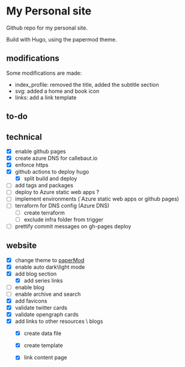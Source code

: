 # My Personal site

Github repo for my personal site.

Build with Hugo, using the papermod theme.

## modifications

Some modifications are made:

- index_profile: removed the title, added the subtitle section
- svg: added a home and book icon
- links: add a link template

## to-do

## technical

- [x] enable github pages
- [x] create azure DNS for callebaut.io
- [x] enforce https
- [x] github actions to deploy hugo
    - [x] split build and deploy
- [ ] add tags and packages
- [ ] deploy to Azure static web apps ?
- [ ] implement environments (`Azure static web apps or github pages)
- [ ] terraform for DNS config (Azure DNS)
    - [ ] create terraform
    - [ ] exclude infra folder from trigger
- [ ] prettify commit messages on gh-pages deploy

## website

- [x] change theme to [paperMod](https://themes.gohugo.io/hugo-papermod/)
- [x] enable auto dark\light mode
- [x] add blog section
    - [x] add series links
- [ ] enable blog
- [ ] enable archive and search
- [x] add favicons
- [x] validate twitter cards
- [x] validate opengraph cards
- [x] add links to other resources \ blogs
    - [x] create data file
    - [x] create template
    - [x] link content page

